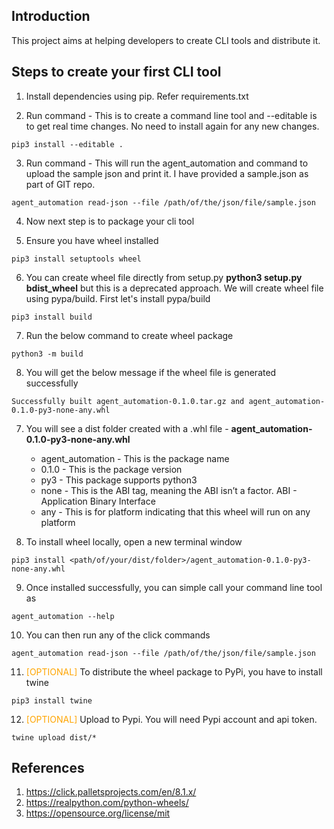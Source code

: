 ## Introduction
This project aims at helping developers to create CLI tools and distribute it.

## Steps to create your first CLI tool

1. Install dependencies using pip. Refer requirements.txt

2. Run command - This is to create a command line tool and --editable is to get real time changes. No need to install again for any new changes.
```
pip3 install --editable .
```

3. Run command - This will run the agent_automation and command to upload the sample json and print it. I have provided a sample.json as part of GIT repo.
```
agent_automation read-json --file /path/of/the/json/file/sample.json
```

4. Now next step is to package your cli tool 

5. Ensure you have wheel installed
```
pip3 install setuptools wheel
```

6. You can create wheel file directly from setup.py **python3 setup.py bdist_wheel** but this is a deprecated approach. We will create wheel file using pypa/build. First let's install pypa/build
```
pip3 install build
```

7. Run the below command to create wheel package
```
python3 -m build
```

8. You will get the below message if the wheel file is generated successfully
```
Successfully built agent_automation-0.1.0.tar.gz and agent_automation-0.1.0-py3-none-any.whl
```

7. You will see a dist folder created with a .whl file - **agent_automation-0.1.0-py3-none-any.whl**
    * agent_automation - This is the package name
    * 0.1.0 - This is the package version
    * py3 - This package supports python3
    * none - This is the ABI tag, meaning the ABI isn’t a factor. ABI - Application Binary Interface
    * any - This is for platform indicating that this wheel will run on any platform

8. To install wheel locally, open a new terminal window
```
pip3 install <path/of/your/dist/folder>/agent_automation-0.1.0-py3-none-any.whl
```

9. Once installed successfully, you can simple call your command line tool as
```
agent_automation --help
```

10. You can then run any of the click commands
```
agent_automation read-json --file /path/of/the/json/file/sample.json
``` 

11. <span style="color:Orange">[OPTIONAL]</span> To distribute the wheel package to PyPi, you have to install twine
```
pip3 install twine
```

12. <span style="color:Orange">[OPTIONAL]</span> Upload to Pypi. You will need Pypi account and api token.
```
twine upload dist/*
```

## References

1. https://click.palletsprojects.com/en/8.1.x/
2. https://realpython.com/python-wheels/
3. https://opensource.org/license/mit
